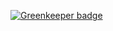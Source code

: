 
[![Greenkeeper badge](https://badges.greenkeeper.io/interactive-apps/ards2.26.svg)](https://greenkeeper.io/)
